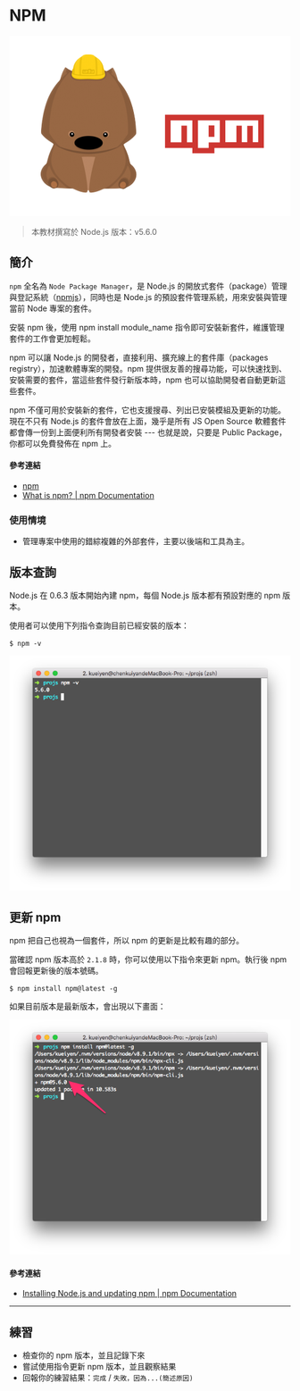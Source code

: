 # NPM

![](../img/npm-logo.png)

> 本教材撰寫於 Node.js 版本：v5.6.0

## 簡介
`npm` 全名為 `Node Package Manager`，是 Node.js 的開放式套件（package）管理與登記系統（[npmjs](https://www.npmjs.com/)），同時也是 Node.js 的預設套件管理系統，用來安裝與管理當前 Node 專案的套件。

安裝 npm 後，使用 npm install module_name 指令即可安裝新套件，維護管理套件的工作會更加輕鬆。

npm 可以讓 Node.js 的開發者，直接利用、擴充線上的套件庫（packages registry），加速軟體專案的開發。npm 提供很友善的搜尋功能，可以快速找到、安裝需要的套件，當這些套件發行新版本時，npm 也可以協助開發者自動更新這些套件。

npm 不僅可用於安裝新的套件，它也支援搜尋、列出已安裝模組及更新的功能。現在不只有 Node.js 的套件會放在上面，幾乎是所有 JS Open Source 軟體套件都會傳一份到上面便利所有開發者安裝 --- 也就是說，只要是 Public Package，你都可以免費發佈在 npm 上。

#### 參考連結
- [npm](https://www.npmjs.com/)
- [What is npm? | npm Documentation](https://docs.npmjs.com/getting-started/what-is-npm)

### 使用情境
- 管理專案中使用的錯綜複雜的外部套件，主要以後端和工具為主。

## 版本查詢
Node.js 在 0.6.3 版本開始內建 npm，每個 Node.js 版本都有預設對應的 npm 版本。

使用者可以使用下列指令查詢目前已經安裝的版本：

```shell
$ npm -v
```
![](../img/npm-version.png)

## 更新 npm
npm 把自己也視為一個套件，所以 npm 的更新是比較有趣的部分。

當確認 npm 版本高於 `2.1.8` 時，你可以使用以下指令來更新 npm。執行後 npm 會回報更新後的版本號碼。

```shell
$ npm install npm@latest -g
```

如果目前版本是最新版本，會出現以下畫面：

![](../img/npm-update.png)

#### 參考連結
- [Installing Node.js and updating npm | npm Documentation](https://docs.npmjs.com/getting-started/installing-node)

---

## 練習
- 檢查你的 npm 版本，並且記錄下來
- 嘗試使用指令更新 npm 版本，並且觀察結果
- 回報你的練習結果：`完成` / `失敗，因為...(簡述原因)`